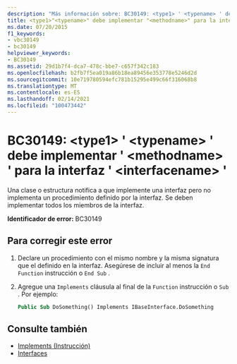 ```yaml
---
description: "Más información sobre: BC30149: <type1> ' <typename> ' debe implementar ' <methodname> ' para la interfaz ' <interfacename> '"
title: <type1>"<typename>" debe implementar "<methodname>" para la interfaz "<interfacename>"
ms.date: 07/20/2015
f1_keywords:
- vbc30149
- bc30149
helpviewer_keywords:
- BC30149
ms.assetid: 29d1b7f4-dca7-478c-bbe7-c657f342c183
ms.openlocfilehash: b2fb7f5ea019a86b18ea89456e353778e5246d2d
ms.sourcegitcommit: 10e719780594efc781b15295e499c66f316068b8
ms.translationtype: MT
ms.contentlocale: es-ES
ms.lasthandoff: 02/14/2021
ms.locfileid: "100473442"
---
```

# <a name="bc30149-type1typename-must-implement-methodname-for-interface-interfacename"></a>BC30149: \<type1> ' \<typename> ' debe implementar ' \<methodname> ' para la interfaz ' \<interfacename> '

Una clase o estructura notifica a que implemente una interfaz pero no implementa un procedimiento definido por la interfaz. Se deben implementar todos los miembros de la interfaz.

 **Identificador de error:** BC30149

## <a name="to-correct-this-error"></a>Para corregir este error

1. Declare un procedimiento con el mismo nombre y la misma signatura que el definido en la interfaz. Asegúrese de incluir al menos la `End Function` instrucción o `End Sub` .

2. Agregue una `Implements` cláusula al final de la `Function` instrucción o `Sub` . Por ejemplo:

    ```vb
    Public Sub DoSomething() Implements IBaseInterface.DoSomething
    ```

## <a name="see-also"></a>Consulte también

- [Implements (Instrucción)](../statements/implements-statement.md)
- [Interfaces](../../programming-guide/language-features/interfaces/index.md)
